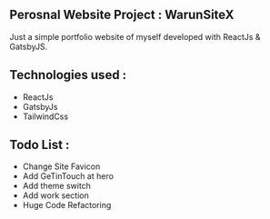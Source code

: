 ## Perosnal Website Project : WarunSiteX

Just a simple portfolio website of myself developed with ReactJs & GatsbyJS.

## Technologies used :

- ReactJs
- GatsbyJs
- TailwindCss

## Todo List :
- Change Site Favicon
- Add GeTinTouch at hero
- Add theme switch
- Add work section
- Huge Code Refactoring
